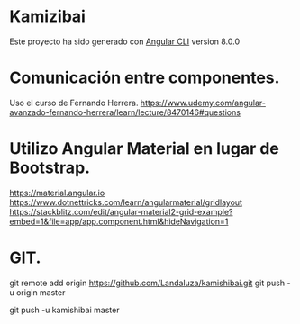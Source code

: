 # Kamizibai
Este proyecto ha sido generado con [Angular CLI](https://github.com/angular/angular-cli) version 8.0.0

# Comunicación entre componentes.
Uso el curso de Fernando Herrera. https://www.udemy.com/angular-avanzado-fernando-herrera/learn/lecture/8470146#questions

# Utilizo Angular Material en lugar de Bootstrap.
https://material.angular.io
https://www.dotnettricks.com/learn/angularmaterial/gridlayout
https://stackblitz.com/edit/angular-material2-grid-example?embed=1&file=app/app.component.html&hideNavigation=1

# GIT.
git remote add origin https://github.com/Landaluza/kamishibai.git
git push -u origin master

git push -u kamishibai master



